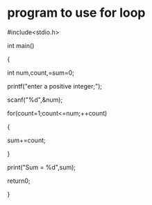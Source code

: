 # program to use for loop

#include<stdio.h>

int main()

{

int num,count,=sum=0;

printf("enter a positive integer;");

scanf("%d",&num);

for(count=1;count<=num;++count)

{

sum+=count;

}

print("Sum = %d",sum);

return0;

}
